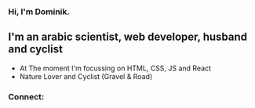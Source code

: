 ### Hi, I'm Dominik.

## I'm an arabic scientist, web developer, husband and cyclist
- At The moment I'm focussing on HTML, CSS, JS and React
- Nature Lover and Cyclist (Gravel & Road)

### Connect:
<a href="https://www.linkedin.com/in/dominikoesterle/" target="_blank" alt="linkedin-account"> <svg align="left" alt="linkedin-account" width="25px" style="filter: invert(55%) sepia(56%) saturate(327%) hue-rotate(144deg) brightness(88%) contrast(91%);" src="https://cdn.jsdelivr.net/npm/simple-icons@3.13.0/icons/linkedin.svg"><svg/> </a>

<a href="https://www.codewars.com/users/Dmnk28" target="_blank"><svg align="left" alt="codewars-account" width="25px" src="https://cdn.jsdelivr.net/npm/simple-icons@3.13.0/icons/codewars.svg"><svg/></a>

<a href="https://uni-jena.academia.edu/DominikOesterle" target="_blank"><svg align="left" alt="academia-account" width="25px" src="https://cdn.jsdelivr.net/npm/simple-icons@3.13.0/icons/academia.svg"><svg/></a>

<a href="https://www.strava.com/athletes/31359572" target="_blank"><svg align="left" alt="strava-account" width="25px" src="https://cdn.jsdelivr.net/npm/simple-icons@3.13.0/icons/strava.svg"><svg/></a>
